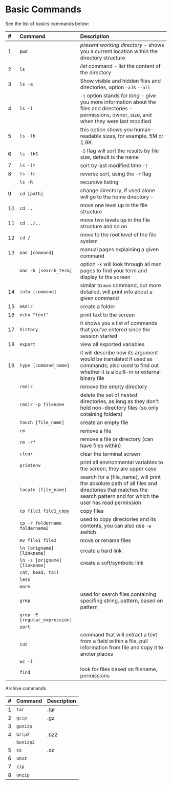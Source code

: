 # Basic Commands

See the list of basics commands below:

| \# | Command | Description |
| :--- | :--- | :--- |
| 1 | `pwd` | _present working directory_ - shows you a current location within the directory structure |
| 2 | `ls` | _list_ command - list the content of the directory |
| 3 | `ls -a` | Show visible and hidden files and directories, option `-a` is `--all` |
| 4 | `ls -l`  | `-l` option stands for _long_ - give you more information about the files and directories - permissions, owner, size, and when they were last modified |
| 5 | `ls -lh` | this option shows you human-readable sizes, for example, 5M or 1.9K |
| 6 | `ls -lhS` | `-S` flag will sort the results by file size, default is the name |
| 7 | `ls -lt` | sort by last modified time `-t` |
| 8 | `ls -lr` | reverse sort, using the `-r` flag |
|  | `ls -R` | recursive listing |
| 9 | `cd [path]` | change directory, if used alone will go to the home directory `~` |
| 10 | `cd ..` | move one level up in the file structure |
| 11 | `cd ../..` | move two levels up in the file structure and so on |
| 12 | `cd /` | move to the root level of the file system |
| 13 | `man [command]` | manual pages explaining a given command |
|  | `man -k [search_term]` | option `-k` will look through all man pages to find your term and display to the screen |
| 14 | `info [command]` | similar to `man` command, but more detailed, will print info about a given command |
| 15 | `mkdir` | create a folder |
| 16 | `echo "text"`  | print text to the screen |
| 17 | `history` | it shows you a list of commands that you've entered since the session started |
| 18 | `export` | view all exported variables |
| 19 | `type [command_name]` | it will describe how its argument would be translated if used as commands; also used to find out whether it is a built-in or external binary file |
|  | `rmdir` | remove the empty directory |
|  | `rmdir -p filename` | delete the set of nested directories, as long as they don't hold non-directory files \(so only cotaining folders\) |
|  | `touch [file_name]` | create an empty file |
|  | `rm` | remove a file |
|  | `rm -rf` | remove a file or directory \(can have files within\) |
|  | `clear` | clear the terminal screen |
|  | `printenv` | print all environmental variables to the screen, they are upper case |
|  | `locate [file_name]` | search for a \[file\_name\], will print the absolute path of all files and directories that matches the search pattern and for which the user has read permission |
|  | `cp file1 file1_copy` | copy files |
|  | `cp -r foldername foldername2` | used to copy directories and its contents, you can also use `-a` switch |
|  | `mv file1 file2` | move or rename files |
|  | `ln [origname] [linkname]` | create a hard link |
|  | `ln -s [origname] [linkname]` | create a soft/symbolic link |
|  | `cat, head, tail` |  |
|  | `less` |  |
|  | `more` |  |
|  | `grep` | used for search files containing specifing string, pattern, based on pattern |
|  | `grep -E [regular_expression]` |  |
|  | `sort` |  |
|  | `cut` | command that will extract a text from a field within a file, pull information from file and copy it to anoter places |
|  | `wc -l` |  |
|  | `find` | look for files based on filename, permissions |



Archive commands

| \# | Command | Description |
| :--- | :--- | :--- |
| 1 | `tar` | .tar |
| 2 | `gzip` | .gz |
| 3 | `gunizp` |  |
| 4 | `bzip2` | .bz2 |
|  | `bunizp2` |  |
| 5 | `xz` | .xz |
| 6 | `unxz` |  |
| 7 | `zip` |  |
| 8 | `unzip` |  |

